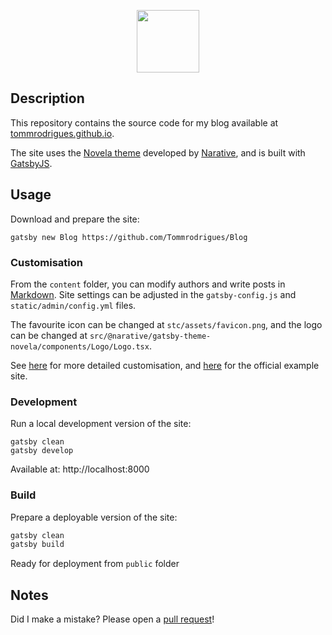 <p align="center">
  <a href="https://tommrodrigues.github.io"><img src="https://i.ibb.co/ydZrYYX/ezgif-com-gif-maker-3.png" height="100"></a>
</p>

## Description

This repository contains the source code for my blog available at [tommrodrigues.github.io](https://tommrodrigues.github.io).

The site uses the [Novela theme](https://github.com/narative/gatsby-theme-novela) developed by [Narative](https://www.narative.co), and is built with [GatsbyJS](https://www.gatsbyjs.org).

## Usage

Download and prepare the site:

```
gatsby new Blog https://github.com/Tommrodrigues/Blog
```

### Customisation

From the `content` folder, you can modify authors and write posts in [Markdown](https://www.markdownguide.org/basic-syntax/). Site settings can be adjusted in the `gatsby-config.js` and `static/admin/config.yml` files.

The favourite icon can be changed at `stc/assets/favicon.png`, and the logo can be changed at `src/@narative/gatsby-theme-novela/components/Logo/Logo.tsx`.

See [here](https://github.com/narative/gatsby-theme-novela#customization) for more detailed customisation, and [here](https://github.com/narative/gatsby-starter-novela) for the official example site.

### Development

Run a local development version of the site:
```
gatsby clean
gatsby develop
```

Available at: http://localhost:8000

### Build

Prepare a deployable version of the site:

```sh
gatsby clean
gatsby build
```

Ready for deployment from `public` folder

## Notes

Did I make a mistake? Please open a [pull request](https://github.com/Tommrodrigues/Blog/pulls)!
